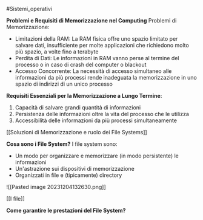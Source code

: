 #Sistemi_operativi 

**Problemi e Requisiti di Memorizzazione nel Computing**
Problemi di Memorizzazione:
- Limitazioni della RAM: La RAM fisica offre uno spazio limitato per salvare dati, insufficiente per molte applicazioni che richiedono molto più spazio, a volte fino a terabyte
- Perdita di Dati: Le informazioni in RAM vanno perse al termine del processo o in caso di crash del computer o blackout
- Accesso Concorrente: La necessità di accesso simultaneo alle informazioni da più processi rende inadeguata la memorizzazione in uno spazio di indirizzi di un unico processo

**Requisiti Essenziali per la Memorizzazione a Lungo Termine**:
1) Capacità di salvare grandi quantità di informazioni
2) Persistenza delle informazioni oltre la vita del processo che le utilizza
3) Accessibilità delle informazioni da più processi simultaneamente

[[Soluzioni di Memorizzazione e ruolo dei File Systems]]

**Cosa sono i File System?**
I file system sono:
- Un modo per organizzare e memorizzare (in modo persistente) le informazioni
- Un'astrazione sui dispositivi di memorizzazione
- Organizzati in file e (tipicamente) directory

![[Pasted image 20231204132630.png]]

[[I file]]

**Come garantire le prestazioni del File System?**
